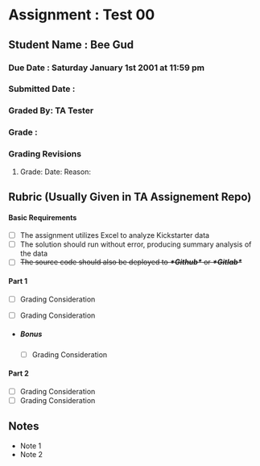 # Assignment :  Test 00

## Student Name : Bee Gud

### Due Date :  Saturday January 1st 2001 at 11:59 pm

### Submitted Date : <submit>

### Graded By: TA Tester

### Grade : <grade>

### Grading Revisions

1. Grade:<newGrade> Date: <date> Reason: <reason>

## Rubric (Usually Given in TA Assignement Repo)

#### Basic Requirements

- [ ] The assignment utilizes Excel to analyze Kickstarter data
- [ ] The solution should run without error, producing summary analysis of the data
- [ ] ~~The source code should also be deployed to ***\*Github\**** or ***\*Gitlab\****~~

#### Part 1

- [ ] Grading Consideration

- [ ] Grading Consideration

- ##### Bonus

  - [ ] Grading Consideration

#### Part 2

- [ ] Grading Consideration
- [ ] Grading Consideration

## Notes

- Note 1
- Note 2

